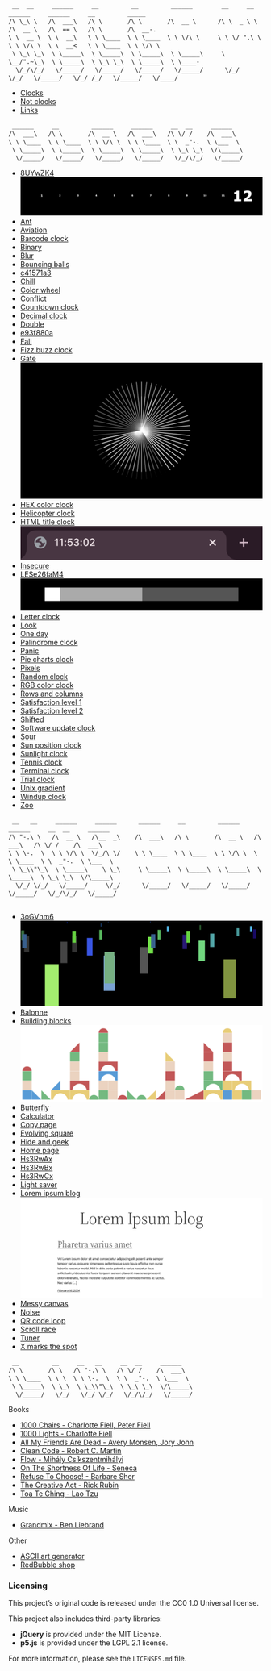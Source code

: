 ```
 __  __     ______     __         __         ______        __     __     ______     ______     __         _____    
/\ \_\ \   /\  ___\   /\ \       /\ \       /\  __ \      /\ \  _ \ \   /\  __ \   /\  == \   /\ \       /\  __-.  
\ \  __ \  \ \  __\   \ \ \____  \ \ \____  \ \ \/\ \     \ \ \/ ".\ \  \ \ \/\ \  \ \  __<   \ \ \____  \ \ \/\ \ 
 \ \_\ \_\  \ \_____\  \ \_____\  \ \_____\  \ \_____\     \ \__/".~\_\  \ \_____\  \ \_\ \_\  \ \_____\  \ \____- 
  \/_/\/_/   \/_____/   \/_____/   \/_____/   \/_____/      \/_/   \/_/   \/_____/   \/_/ /_/   \/_____/   \/____/ 
```

- [Clocks](#clocks)
- [Not clocks](#not-clocks)
- [Links](#links)

<a id="clocks"></a>
```
 ______     __         ______     ______     __  __     ______
/\  ___\   /\ \       /\  __ \   /\  ___\   /\ \/ /    /\  ___\
\ \ \____  \ \ \____  \ \ \/\ \  \ \ \____  \ \  _"-.  \ \___  \
 \ \_____\  \ \_____\  \ \_____\  \ \_____\  \ \_\ \_\  \/\_____\
  \/_____/   \/_____/   \/_____/   \/_____/   \/_/\/_/   \/_____/
```

- [8UYwZK4](https://rickvanderwolk.cc/8UYwZK4/)
  [![8UYwZK4](assets/images/8UYwZK4.png)](https://rickvanderwolk.cc/8UYwZK4/)
- [Ant](https://rickvanderwolk.cc/ant/)
- [Aviation](https://rickvanderwolk.cc/aviation/)
- [Barcode clock](https://rickvanderwolk.cc/barcode-clock/)
- [Binary](https://rickvanderwolk.cc/binary/)
- [Blur](https://rickvanderwolk.cc/blur/)
- [Bouncing balls](https://rickvanderwolk.cc/bouncing-balls/)
- [c41571a3](https://rickvanderwolk.cc/c41571a3/)
- [Chill](https://rickvanderwolk.cc/chill/)
- [Color wheel](https://rickvanderwolk.cc/color-wheel/)
- [Conflict](https://rickvanderwolk.cc/conflict/)
- [Countdown clock](https://rickvanderwolk.cc/countdown-clock/)
- [Decimal clock](https://rickvanderwolk.cc/decimal-clock/)
- [Double](https://rickvanderwolk.cc/double/)
- [e93f880a](https://rickvanderwolk.cc/e93f880a/)
- [Fall](https://rickvanderwolk.cc/fall/)
- [Fizz buzz clock](https://rickvanderwolk.cc/fizz-buzz-clock/)
- [Gate](https://rickvanderwolk.cc/gate/)
  [![Gate](assets/images/gate.png)](https://rickvanderwolk.cc/gate/)
- [HEX color clock](https://rickvanderwolk.cc/hex-color-clock/)
- [Helicopter clock](https://rickvanderwolk.cc/helicopter-clock/)
- [HTML title clock](https://rickvanderwolk.cc/html-title-clock/)
  [![HTML title clock](assets/images/html-title-clock.png)](https://rickvanderwolk.cc/html-title-clock/)
- [Insecure](https://rickvanderwolk.cc/insecure/)
- [LESe26faM4](https://rickvanderwolk.cc/LESe26faM4/)
  [![LESe26faM4](assets/images/LESe26faM4.png)](https://rickvanderwolk.cc/LESe26faM4/)
- [Letter clock](https://rickvanderwolk.cc/letter-clock/)
- [Look](https://rickvanderwolk.cc/look/)
- [One day](https://rickvanderwolk.cc/one-day/)
- [Palindrome clock](https://rickvanderwolk.cc/palindrome-clock/)
- [Panic](https://rickvanderwolk.cc/panic/)
- [Pie charts clock](https://rickvanderwolk.cc/pie-charts-clock/)
- [Pixels](https://rickvanderwolk.cc/pixels/)
- [Random clock](https://rickvanderwolk.cc/random-clock/)
- [RGB color clock](https://rickvanderwolk.cc/rgb-color-clock/)
- [Rows and columns](https://rickvanderwolk.cc/rows-and-columns-clock/)
- [Satisfaction level 1](https://rickvanderwolk.cc/satisfaction-level-1/)
- [Satisfaction level 2](https://rickvanderwolk.cc/satisfaction-level-2/)
- [Shifted](https://rickvanderwolk.cc/shifted/)
- [Software update clock](https://softwareupdateclock.com/)
- [Sour](https://rickvanderwolk.cc/sour/)
- [Sun position clock](https://rickvanderwolk.cc/sun-position-clock/)
- [Sunlight clock](https://rickvanderwolk.cc/sunlight-clock/)
- [Tennis clock](https://rickvanderwolk.cc/tennis-clock/)
- [Terminal clock](https://rickvanderwolk.cc/terminal-clock/)
- [Trial clock](https://rickvanderwolk.cc/trial-clock/)
- [Unix gradient](https://unixgradient.org/)
- [Windup clock](https://rickvanderwolk.cc/wind-up-clock/)
- [Zoo](https://rickvanderwolk.cc/zoo/)

<a id="not-clocks"></a>
```
 __   __     ______     ______      ______     __         ______     ______     __  __     ______    
/\ "-.\ \   /\  __ \   /\__  _\    /\  ___\   /\ \       /\  __ \   /\  ___\   /\ \/ /    /\  ___\   
\ \ \-.  \  \ \ \/\ \  \/_/\ \/    \ \ \____  \ \ \____  \ \ \/\ \  \ \ \____  \ \  _"-.  \ \___  \  
 \ \_\\"\_\  \ \_____\    \ \_\     \ \_____\  \ \_____\  \ \_____\  \ \_____\  \ \_\ \_\  \/\_____\ 
  \/_/ \/_/   \/_____/     \/_/      \/_____/   \/_____/   \/_____/   \/_____/   \/_/\/_/   \/_____/ 
                                                                                                                                                                                          
```

- [3oGVnm6](https://rickvanderwolk.cc/3oGVnm6/)
  [![3oGVnm6](assets/images/3oGVnm6.png)](https://rickvanderwolk.cc/3oGVnm6/)
- [Balonne](https://rickvanderwolk.cc/balonne/)
- [Building blocks](https://rickvanderwolk.cc/building-blocks/)
  [![Building blocks](assets/images/building-blocks.png)](https://rickvanderwolk.cc/building-blocks/)
- [Butterfly](https://rickvanderwolk.cc/butterfly/)
- [Calculator](https://rickvanderwolk.cc/calculator/)
- [Copy page](https://rickvanderwolk.cc/copy-page/)
- [Evolving square](https://rickvanderwolk.cc/evolving-square/)
- [Hide and geek](https://rickvanderwolk.cc/hide-and-geek/)
- [Home page](https://rickvanderwolk.cc/home-page/)
- [Hs3RwAx](https://rickvanderwolk.cc/Hs3RwAx/)
- [Hs3RwBx](https://rickvanderwolk.cc/Hs3RwBx/)
- [Hs3RwCx](https://rickvanderwolk.cc/Hs3RwCx/)
- [Light saver](https://rickvanderwolk.cc/light-saver/)
- [Lorem ipsum blog](https://rickvanderwolk.cc/lorem-ipsum-blog/)
  [![Lorem ipsum blog](assets/images/lorem-ipsum-blog.png)](https://rickvanderwolk.cc/lorem-ipsum-blog/)
- [Messy canvas](https://rickvanderwolk.cc/messy-canvas/)
- [Noise](https://rickvanderwolk.cc/noise/)
- [QR code loop](https://rickvanderwolk.cc/qr-code-loop/)
- [Scroll race](https://rickvanderwolk.cc/scroll-race/)
- [Tuner](https://rickvanderwolk.cc/tuner/)
- [X marks the spot](https://rickvanderwolk.cc/x-marks-the-spot/)

<a id="links"></a>
```
 __         __     __   __     __  __     ______    
/\ \       /\ \   /\ "-.\ \   /\ \/ /    /\  ___\   
\ \ \____  \ \ \  \ \ \-.  \  \ \  _"-.  \ \___  \  
 \ \_____\  \ \_\  \ \_\\"\_\  \ \_\ \_\  \/\_____\ 
  \/_____/   \/_/   \/_/ \/_/   \/_/\/_/   \/_____/ 
```

Books

- [1000 Chairs - Charlotte Fiell, Peter Fiell](https://www.goodreads.com/book/show/1083029)
- [1000 Lights - Charlotte Fiell](https://www.goodreads.com/book/show/17879332)
- [All My Friends Are Dead - Avery Monsen, Jory John](https://www.goodreads.com/book/show/8044557)
- [Clean Code - Robert C. Martin](https://www.goodreads.com/work/quotes/3779106)
- [Flow - Mihály Csíkszentmihályi](https://www.goodreads.com/work/quotes/64339)
- [On The Shortness Of Life - Seneca](https://www.goodreads.com/work/quotes/1374471)
- [Refuse To Choose! - Barbare Sher](https://www.goodreads.com/work/quotes/279246)
- [The Creative Act - Rick Rubin](https://www.goodreads.com/work/quotes/96114890)
- [Toa Te Ching - Lao Tzu](https://www.goodreads.com/work/quotes/100074)

Music

- [Grandmix - Ben Liebrand](https://liebrand.nl/grandmix/index.html)

Other

- [ASCII art generator](https://patorjk.com/software/taag/)
- [RedBubble shop](https://www.redbubble.com/people/rickkkkk/shop?asc=u)

### Licensing

This project’s original code is released under the CC0 1.0 Universal license.

This project also includes third-party libraries:
- **jQuery** is provided under the MIT License.
- **p5.js** is provided under the LGPL 2.1 license.

For more information, please see the `LICENSES.md` file.
